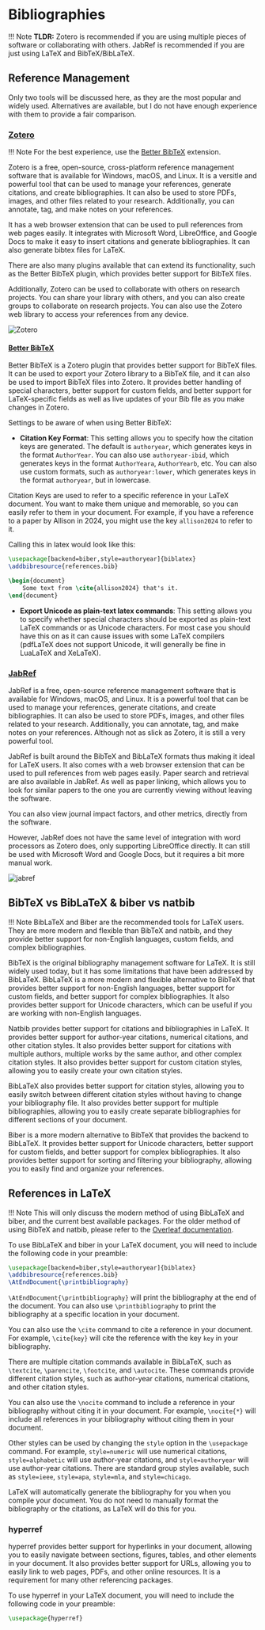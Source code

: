 # Bibliographies

!!! Note
    **TLDR:** Zotero is recommended if you are using multiple pieces of software or collaborating with others. JabRef is 
    recommended if you are just using LaTeX and BibTeX/BibLaTeX.

## Reference Management

Only two tools will be discussed here, as they are the most popular and widely used. Alternatives are available,
but I do not have enough experience with them to provide a fair comparison.

### [Zotero](https://www.zotero.org/)

!!! Note
    For the best experience, use the [Better BibTeX](https://retorque.re/zotero-better-bibtex/) extension.

Zotero is a free, open-source, cross-platform reference management software that is available for Windows, macOS, and 
Linux. It is a versitle and powerful tool that can be used to manage your references, generate citations, and create 
bibliographies. It can also be used to store PDFs, images, and other files related to your research. Additionally, you 
can annotate, tag, and make notes on your references.

It has a web browser extension that can be used to pull references from web pages easily. It integrates with Microsoft
Word, LibreOffice, and Google Docs to make it easy to insert citations and generate bibliographies. It can also generate
bibtex files for LaTeX.

There are also many plugins available that can extend its functionality, such as the Better BibTeX plugin, which
provides better support for BibTeX files.

Additionally, Zotero can be used to collaborate with others on research projects. You can share your library with
others, and you can also create groups to collaborate on research projects. You can also use the Zotero web library
to access your references from any device.

![Zotero](images/zotero.png)

#### [Better BibTeX](https://retorque.re/zotero-better-bibtex/)

Better BibTeX is a Zotero plugin that provides better support for BibTeX files. It can be used to export your Zotero
library to a BibTeX file, and it can also be used to import BibTeX files into Zotero. It provides better handling of
special characters, better support for custom fields, and better support for LaTeX-specific fields as well as live
updates of your Bib file as you make changes in Zotero.

Settings to be aware of when using Better BibTeX:

- **Citation Key Format**: This setting allows you to specify how the citation keys are generated. The default is
  `authoryear`, which generates keys in the format `AuthorYear`. You can also use `authoryear-ibid`, which generates
  keys in the format `AuthorYeara`, `AuthorYearb`, etc. You can also use custom formats, such as `authoryear:lower`,
  which generates keys in the format `authoryear`, but in lowercase.

Citation Keys are used to refer to a specific reference in your LaTeX document. You want to make them unique and
memorable, so you can easily refer to them in your document. For example, if you have a reference to a paper by Allison
in 2024, you might use the key `allison2024` to refer to it.

Calling this in latex would look like this:

```latex
\usepackage[backend=biber,style=authoryear]{biblatex}
\addbibresource{references.bib}

\begin{document}
    Some text from \cite{allison2024} that's it.
\end{document}
```

- **Export Unicode as plain-text latex commands**: This setting allows you to specify whether special characters should 
be exported as plain-text LaTeX commands or as Unicode characters. For most case you should have this on as it can cause 
issues with some LaTeX compilers (pdfLaTeX does not support Unicode, it will generally be fine in LuaLaTeX and XeLaTeX).

### [JabRef](https://www.jabref.org/)

JabRef is a free, open-source reference management software that is available for Windows, macOS, and Linux. It is a
powerful tool that can be used to manage your references, generate citations, and create bibliographies. It can also
be used to store PDFs, images, and other files related to your research. Additionally, you can annotate, tag, and make
notes on your references. Although not as slick as Zotero, it is still a very powerful tool.

JabRef is built around the BibTeX and BibLaTeX formats thus making it ideal for LaTeX users. It also comes with a web
browser extension that can be used to pull references from web pages easily. Paper search and retrieval are also 
available in JabRef. As well as paper linking, which allows you to look for similar papers to the one you are currently
viewing without leaving the software.

You can also view journal impact factors, and other metrics, directly from the software.

However, JabRef does not have the same level of integration with word processors as Zotero does, only supporting
LibreOffice directly. It can still be used with Microsoft Word and Google Docs, but it requires a bit more manual work.

![jabref](images/jabref.png)

## BibTeX vs BibLaTeX & biber vs natbib

!!! Note
    BibLaTeX and Biber are the recommended tools for LaTeX users. They are more modern and flexible than BibTeX and
    natbib, and they provide better support for non-English languages, custom fields, and complex bibliographies.

BibTeX is the original bibliography management software for LaTeX. It is still widely used today, but it has some
limitations that have been addressed by BibLaTeX. BibLaTeX is a more modern and flexible alternative to BibTeX that
provides better support for non-English languages, better support for custom fields, and better support for complex
bibliographies. It also provides better support for Unicode characters, which can be useful if you are working with
non-English languages.

Natbib provides better support for citations and bibliographies in LaTeX. It provides better support
for author-year citations, numerical citations, and other citation styles. It also provides better support for
citations with multiple authors, multiple works by the same author, and other complex citation styles. It also provides
better support for custom citation styles, allowing you to easily create your own citation styles.

BibLaTeX also provides better support for citation styles, allowing you to easily switch between different citation
styles without having to change your bibliography file. It also provides better support for multiple bibliographies,
allowing you to easily create separate bibliographies for different sections of your document.

Biber is a more modern alternative to BibTeX that provides the backend to BibLaTeX. It provides better support for 
Unicode characters, better support for custom fields, and better support for complex bibliographies. It also provides
better support for sorting and filtering your bibliography, allowing you to easily find and organize your references.

## References in LaTeX

!!! Note
    This will only discuss the modern method of using BibLaTeX and biber, and the current best available packages. 
    For the older method of using BibTeX and natbib, please refer to the 
    [Overleaf documentation](https://www.overleaf.com/learn/latex/Bibliography_management_with_natbib).

To use BibLaTeX and biber in your LaTeX document, you will need to include the following code in your preamble:

```latex
\usepackage[backend=biber,style=authoryear]{biblatex}
\addbibresource{references.bib}
\AtEndDocument{\printbibliography}
```

`\AtEndDocument{\printbibliography}` will print the bibliography at the end of the document. You can also use
`\printbibliography` to print the bibliography at a specific location in your document.

You can also use the `\cite` command to cite a reference in your document. For example, `\cite{key}` will cite the
reference with the key `key` in your bibliography.

There are multiple citation commands available in BibLaTeX, such as `\textcite`, `\parencite`, `\footcite`, and
`\autocite`. These commands provide different citation styles, such as author-year citations, numerical citations, and
other citation styles.

You can also use the `\nocite` command to include a reference in your bibliography without citing it in your document.
For example, `\nocite{*}` will include all references in your bibliography without citing them in your document.

Other styles can be used by changing the `style` option in the `\usepackage` command. For example, `style=numeric`
will use numerical citations, `style=alphabetic` will use author-year citations, and `style=authoryear` will use
author-year citations. There are standard group styles available, such as `style=ieee`, `style=apa`, `style=mla`, and
`style=chicago`.

LaTeX will automatically generate the bibliography for you when you compile your document. You do not need to manually
format the bibliography or the citations, as LaTeX will do this for you.

### hyperref

hyperref provides better support for hyperlinks in your document, allowing you to easily navigate between sections, 
figures, tables, and other elements in your document. It also provides better support for URLs, allowing you to easily
link to web pages, PDFs, and other online resources. It is a requirement for many other referencing packages.

To use hyperref in your LaTeX document, you will need to include the following code in your preamble:

```latex
\usepackage{hyperref}
```
